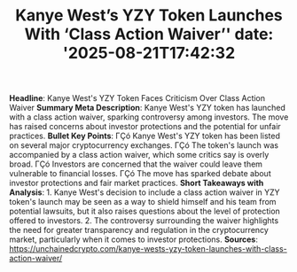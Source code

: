 ﻿---
title: "Kanye West’s YZY Token Launches With ‘Class Action Waiver’'
date: '2025-08-21T17:42:32"
category: "Markets"
summary: ""
slug: "kanye wests yzy token launches with class action waiver"
source_urls:
  - "https://unchainedcrypto.com/kanye-wests-yzy-token-launches-with-class-action-waiver/"
seo:
  title: "Kanye West’s YZY Token Launches With ‘Class Action Waiver’ | Hash n Hedge'
  description: '"
  keywords: ["news", "markets", "brief"]
---
**Headline**: Kanye West's YZY Token Faces Criticism Over Class Action Waiver  **Summary Meta Description**: Kanye West's YZY token has launched with a class action waiver, sparking controversy among investors. The move has raised concerns about investor protections and the potential for unfair practices.  **Bullet Key Points**:  ΓÇó Kanye West's YZY token has been listed on several major cryptocurrency exchanges. ΓÇó The token's launch was accompanied by a class action waiver, which some critics say is overly broad. ΓÇó Investors are concerned that the waiver could leave them vulnerable to financial losses. ΓÇó The move has sparked debate about investor protections and fair market practices.  **Short Takeaways with Analysis**:  1. Kanye West's decision to include a class action waiver in YZY token's launch may be seen as a way to shield himself and his team from potential lawsuits, but it also raises questions about the level of protection offered to investors. 2. The controversy surrounding the waiver highlights the need for greater transparency and regulation in the cryptocurrency market, particularly when it comes to investor protections.  **Sources**:  https://unchainedcrypto.com/kanye-wests-yzy-token-launches-with-class-action-waiver/ 
